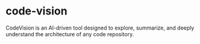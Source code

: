 # code-vision
CodeVision is an AI-driven tool designed to explore, summarize, and deeply understand the architecture of any code repository. 
